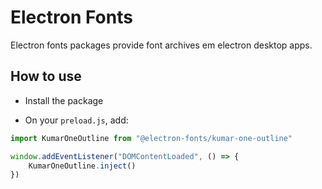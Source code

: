 # Electron Fonts

Electron fonts packages provide font archives em electron desktop apps.

## How to use

* Install the package

* On your `preload.js`, add:

```ts
import KumarOneOutline from "@electron-fonts/kumar-one-outline"

window.addEventListener("DOMContentLoaded", () => {
    KumarOneOutline.inject()
})
```